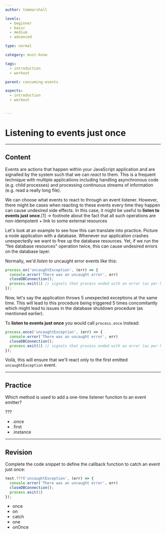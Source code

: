 ```yaml
---
author: tommarshall

levels:
  - beginner
  - basic
  - medium
  - advanced

type: normal

category: must-know

tags:
  - introduction
  - workout

parent: consuming-events

aspects:
  - introduction
  - workout


---
```

# Listening to events just once

---
## Content

Events are actions that happen within your JavaScript application and are signalled by the system such that we can *react* to them. This is a frequent technique with multiple applications including handling asynchronous code (e.g. child processes) and processing continuous streams of information (e.g. read a really long file). 

We can choose what events to react to through an event listener. However, there might be cases when reacting to these events every time they happen can cause undesired side effects. In this case, it might be useful to **listen to events just once**.[1] -> footnote about the fact that all such operations are non-idempotent + link to some external resources

Let's look at an example to see how this can translate into practice. Picture a node application with a database. Whenever our application crashes unexpectedly we want to free up the database resources. Yet, if we run the "fee database resources" operation twice, this can cause undesired errors on the database layer.

Normally, we'd *listen to* uncaught error events like this:

```js
process.on('uncaughtException', (err) => {
  console.error('There was an uncaught error', err)
  closeDBConnection();
  process.exit(1) // signals that process ended with an error (as per Node docs) 
});
```

Now, let's say the application throws 5 unexpected exceptions at the same time. This will lead to this procedure being triggered 5 times concomitantly which might lead to issues in the database shutdown procedure (as mentioned earlier).

To **listen to events just once** you would call `process.once` instead:

```js
process.once('uncaughtException', (err) => {
  console.error('There was an uncaught error', err)
  closeDBConnection();
  process.exit(1) // signals that process ended with an error (as per Node docs) 
});
```

Voilà, this will ensure that we'll react only to the first emitted `uncaughtException` event.

---
## Practice

Which method is used to add a one-time listener function to an event emitter?

???

* .once
* .first
* .instance

---
## Revision

Complete the code snippet to define the callback function to catch an event just once:
```javascript
test.???('uncaughtException', (err) => {
  console.error('There was an uncaught error', err)
  closeDBConnection();
  process.exit(1)
});
```

* once
* on
* catch
* one
* onOnce
 
